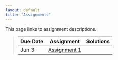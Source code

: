 ```yaml
---
layout: default
title: "Assignments"
---
```


This page links to assignment descriptions.

> Due Date |                Assignment                                | Solutions                                               |
> -------- | -------------------------------------------------------- | ------------------------------------------------------- |
> Jun 3    | [Assignment 1](../assign/assign01.html)                  |  |

